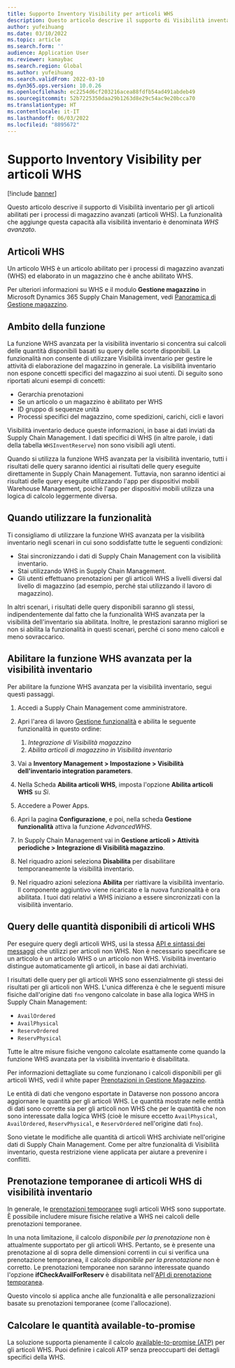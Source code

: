 ```yaml
---
title: Supporto Inventory Visibility per articoli WHS
description: Questo articolo descrive il supporto di Visibilità inventario per gli articoli abilitati per i processi di magazzino avanzati (articoli WHS).
author: yufeihuang
ms.date: 03/10/2022
ms.topic: article
ms.search.form: ''
audience: Application User
ms.reviewer: kamaybac
ms.search.region: Global
ms.author: yufeihuang
ms.search.validFrom: 2022-03-10
ms.dyn365.ops.version: 10.0.26
ms.openlocfilehash: ec2254d6cf203216acea88fdfb54ad491abdeb49
ms.sourcegitcommit: 52b7225350daa29b1263d8e29c54ac9e20bcca70
ms.translationtype: HT
ms.contentlocale: it-IT
ms.lasthandoff: 06/03/2022
ms.locfileid: "8895672"
---
```

# <a name="inventory-visibility-support-for-whs-items"></a>Supporto Inventory Visibility per articoli WHS

[!include [banner](../includes/banner.md)]

Questo articolo descrive il supporto di Visibilità inventario per gli articoli abilitati per i processi di magazzino avanzati (articoli WHS). La funzionalità che aggiunge questa capacità alla visibilità inventario è denominata *WHS avanzato*.

## <a name="whs-items"></a>Articoli WHS

Un articolo WHS è un articolo abilitato per i processi di magazzino avanzati (WHS) ed elaborato in un magazzino che è anche abilitato WHS.

Per ulteriori informazioni su WHS e il modulo **Gestione magazzino** in Microsoft Dynamics 365 Supply Chain Management, vedi [Panoramica di Gestione magazzino](../warehousing/warehouse-management-overview.md).

## <a name="scope-of-the-feature"></a>Ambito della funzione

La funzione WHS avanzata per la visibilità inventario si concentra sui calcoli delle quantità disponibili basati su query delle scorte disponibili. La funzionalità non consente di utilizzare Visibilità inventario per gestire le attività di elaborazione del magazzino in generale. La visibilità inventario non espone concetti specifici del magazzino ai suoi utenti. Di seguito sono riportati alcuni esempi di concetti:

- Gerarchia prenotazioni
- Se un articolo o un magazzino è abilitato per WHS
- ID gruppo di sequenze unità
- Processi specifici del magazzino, come spedizioni, carichi, cicli e lavori

Visibilità inventario deduce queste informazioni, in base ai dati inviati da Supply Chain Management. I dati specifici di WHS (in altre parole, i dati della tabella `WHSInventReserve`) non sono visibili agli utenti.

Quando si utilizza la funzione WHS avanzata per la visibilità inventario, tutti i risultati delle query saranno identici ai risultati delle query eseguite direttamente in Supply Chain Management. Tuttavia, non saranno identici ai risultati delle query eseguite utilizzando l'app per dispositivi mobili Warehouse Management, poiché l'app per dispositivi mobili utilizza una logica di calcolo leggermente diversa.

## <a name="when-to-use-the-feature"></a>Quando utilizzare la funzionalità

Ti consigliamo di utilizzare la funzione WHS avanzata per la visibilità inventario negli scenari in cui sono soddisfatte tutte le seguenti condizioni:

- Stai sincronizzando i dati di Supply Chain Management con la visibilità inventario.
- Stai utilizzando WHS in Supply Chain Management.
- Gli utenti effettuano prenotazioni per gli articoli WHS a livelli diversi dal livello di magazzino (ad esempio, perché stai utilizzando il lavoro di magazzino).

In altri scenari, i risultati delle query disponibili saranno gli stessi, indipendentemente dal fatto che la funzionalità WHS avanzata per la visibilità dell'inventario sia abilitata. Inoltre, le prestazioni saranno migliori se non si abilita la funzionalità in questi scenari, perché ci sono meno calcoli e meno sovraccarico.

## <a name="enable-the-advanced-whs-feature-for-inventory-visibility"></a>Abilitare la funzione WHS avanzata per la visibilità inventario

Per abilitare la funzione WHS avanzata per la visibilità inventario, segui questi passaggi.

1. Accedi a Supply Chain Management come amministratore.
1. Apri l'area di lavoro [Gestione funzionalità](../../fin-ops-core/fin-ops/get-started/feature-management/feature-management-overview.md) e abilita le seguente funzionalità in questo ordine:

    1. *Integrazione di Visibilità magazzino*
    1. *Abilita articoli di magazzino in Visibilità inventario*

1. Vai a **Inventory Management \> Impostazione \> Visibilità dell'inventario integration parameters**.
1. Nella Scheda **Abilita articoli WHS**, imposta l'opzione **Abilita articoli WHS** su *Sì*.
1. Accedere a Power Apps.
1. Apri la pagina **Configurazione**, e poi, nella scheda **Gestione funzionalità** attiva la funzione *AdvancedWHS*.
1. In Supply Chain Management vai in **Gestione articoli \> Attività periodiche \> Integrazione di Visibilità magazzino**.
1. Nel riquadro azioni seleziona **Disabilita** per disabilitare temporaneamente la visibilità inventario.
1. Nel riquadro azioni seleziona **Abilita** per riattivare la visibilità inventario. Il componente aggiuntivo viene ricaricato e la nuova funzionalità è ora abilitata. I tuoi dati relativi a WHS iniziano a essere sincronizzati con la visibilità inventario.

## <a name="query-on-hand-quantities-of-whs-items"></a>Query delle quantità disponibili di articoli WHS

Per eseguire query degli articoli WHS, usi la stessa [API e sintassi dei messaggi](inventory-visibility-api.md) che utilizzi per articoli non WHS. Non è necessario specificare se un articolo è un articolo WHS o un articolo non WHS. Visibilità inventario distingue automaticamente gli articoli, in base ai dati archiviati.

I risultati delle query per gli articoli WHS sono essenzialmente gli stessi dei risultati per gli articoli non WHS. L'unica differenza è che le seguenti misure fisiche dall'origine dati `fno` vengono calcolate in base alla logica WHS in Supply Chain Management:

- `AvailOrdered`
- `AvailPhysical`
- `ReservOrdered`
- `ReservPhysical`

Tutte le altre misure fisiche vengono calcolate esattamente come quando la funzione WHS avanzata per la visibilità inventario è disabilitata.

Per informazioni dettagliate su come funzionano i calcoli disponibili per gli articoli WHS, vedi il white paper [Prenotazioni in Gestione Magazzino](https://www.microsoft.com/download/details.aspx?id=43284).

Le entità di dati che vengono esportate in Dataverse non possono ancora aggiornare le quantità per gli articoli WHS. Le quantità mostrate nelle entità di dati sono corrette sia per gli articoli non WHS che per le quantità che non sono interessate dalla logica WHS (cioè le misure eccetto `AvailPhysical`, `AvailOrdered`, `ReservPhysical`, e `ReservOrdered` nell'origine dati `fno`).

Sono vietate le modifiche alle quantità di articoli WHS archiviate nell'origine dati di Supply Chain Management. Come per altre funzionalità di Visibilità inventario, questa restrizione viene applicata per aiutare a prevenire i conflitti.

## <a name="soft-reservations-on-whs-items-in-inventory-visibility"></a>Prenotazione temporanee di articoli WHS di visibilità inventario

In generale, le [prenotazioni temporanee](inventory-visibility-reservations.md) sugli articoli WHS sono supportate. È possibile includere misure fisiche relative a WHS nei calcoli delle prenotazioni temporanee. 

In una nota limitazione, il calcolo *disponibile per la prenotazione* non è attualmente supportato per gli articoli WHS. Pertanto, se è presente una prenotazione al di sopra delle dimensioni correnti in cui si verifica una prenotazione temporanea, il calcolo *disponibile per la prenotazione* non è corretto. Le prenotazioni temporanee non saranno interessate quando l'opzione **ifCheckAvailForReserv** è disabilitata nell'[API di prenotazione temporanea](inventory-visibility-api.md#create-one-reservation-event).

Questo vincolo si applica anche alle funzionalità e alle personalizzazioni basate su prenotazioni temporanee (come l'allocazione).

## <a name="calculate-available-to-promise-quantities"></a>Calcolare le quantità available-to-promise

La soluzione supporta pienamente il calcolo [available-to-promise (ATP)](inventory-visibility-available-to-promise.md) per gli articoli WHS. Puoi definire i calcoli ATP senza preoccuparti dei dettagli specifici della WHS.
